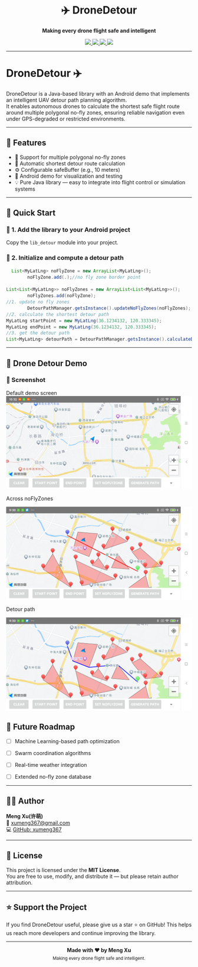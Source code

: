 <h1 align="center">✈️ DroneDetour</h1>

<p align="center">
  <b>Making every drone flight safe and intelligent</b><br>
</p>

<p align="center">
  <a href="https://github.com/xumeng367/DroneDetour/stargazers">
    <img src="https://img.shields.io/github/stars/xumeng367/DroneDetour?color=gold&style=for-the-badge">
  </a>
  <a href="https://github.com/xumeng367/DroneDetour/network/members">
    <img src="https://img.shields.io/github/forks/xumeng367/DroneDetour?color=blue&style=for-the-badge">
  </a>
  <a href="https://github.com/xumeng367/DroneDetour/issues">
    <img src="https://img.shields.io/github/issues/xumeng367/DroneDetour?style=for-the-badge">
  </a>
  <a href="https://github.com/xumeng367/DroneDetour/blob/main/LICENSE">
    <img src="https://img.shields.io/github/license/xumeng367/DroneDetour?color=green&style=for-the-badge">
  </a>
</p>

---

# DroneDetour ✈️
DroneDetour is a Java-based library with an Android demo that implements an intelligent UAV detour path planning algorithm.  
It enables autonomous drones to calculate the shortest safe flight route around multiple polygonal no-fly zones, ensuring reliable navigation even under GPS-degraded or restricted environments.

---

## 🌟 Features
- 🚫 Support for multiple polygonal no-fly zones
- 🧭 Automatic shortest detour route calculation
- ⚙️ Configurable safeBuffer (e.g., 10 meters)
- 📱 Android demo for visualization and testing
- 💡 Pure Java library — easy to integrate into flight control or simulation systems

---

## 🚀 Quick Start

### 🔧 1. Add the library to your Android project
Copy the `lib_detour` module into your project.

### 🧩 2. Initialize and compute a detour path
```java
  List<MyLatLng> noFlyZone = new ArrayList<MyLatLng>();
        noFlyZone.add(.);//no fly zone border point

List<List<MyLatLng>> noFlyZones = new ArrayList<List<MyLatLng>>();
        noFlyZones.add(noFlyZone);
//1. update no fly zones
        DetourPathManager.getsInstance().updateNoFlyZones(noFlyZones);
//2. calculate the shortest detour path 
MyLatLng startPoint = new MyLatLng(36.1234132, 120.333345);
MyLatLng endPoint = new MyLatLng(36.1234132, 120.333345);
//3. get the detour path
List<MyLatLng> detourPath = DetourPathManager.getsInstance().calculateDetourPath(List.of(startPoint, endPoint));
```
---

## 🎯 Drone Detour Demo

### 📱 Screenshot
Default demo screen
![App UI](img/0.png)

Across noFlyZones

![App UI](img/1.png)

Detour path

![App UI](img/2.png)

## 🚀 Future Roadmap
- [ ] Machine Learning-based path optimization

- [ ] Swarm coordination algorithms

- [ ] Real-time weather integration

- [ ] Extended no-fly zone database

---
## 👨‍💻 Author

**Meng Xu(许萌)**  
📧 [xumeng367@gmail.com](mailto:xumeng367@gmail.com)  
💻 [GitHub: xumeng367](https://github.com/xumeng367)

---

## 📜 License

This project is licensed under the **MIT License**.  
You are free to use, modify, and distribute it — but please retain author attribution.

---

## ⭐ Support the Project

If you find DroneDetour useful, please give us a star ⭐ on GitHub! This helps us reach more developers and continue improving the library.

---

<p align="center">
  <b>Made with ❤️ by Meng Xu</b><br>
  <sub>Making every drone flight safe and intelligent.</sub>
</p>
